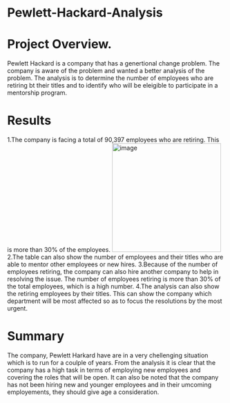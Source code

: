 # Pewlett-Hackard-Analysis
# Project Overview.
Pewlett Hackard is a company that has a genertional change problem. The company is aware of the problem and wanted a better analysis of the problem. The analysis is to determine the number of employees who are retiring bt their titles and to identify who will be eleigible to participate in a mentorship program.
# Results
1.The company is facing a total of 90,397 employees who are retiring. This is more than 30% of the employees.
<img width="252" alt="image" src="https://user-images.githubusercontent.com/104180339/173241881-b2d2f1a3-a81b-47e5-91af-9ee88e93ce41.png">
2.The table can also show the number of employees and their titles who are able to mentor other employees or new hires. 
3.Because of the number of employees retiring, the company can also hire another company to help in resolving the issue. The number of employees retiring is more than 30% of the total employees, which is a high number.
4.The analysis can also show the retiring employees by their titles. This can show the company which department will be most affected so as to focus the resolutions by the most urgent. 
# Summary
The company, Pewlett Harkard have are in a very chellenging situation which is to run for a coulple of years. From the analysis it is clear that the company has a high task in terms of employing new employees and covering the roles that will be open. It can also be noted that the company has not been hiring new and younger employees and in their umcoming employements, they should give age a consideration. 
